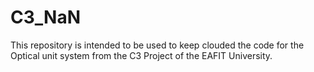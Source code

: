 # C3_NaN
This repository is intended to be used to keep clouded the code for the Optical unit system from the C3 Project of the EAFIT University.
